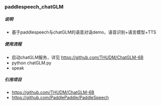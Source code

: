### paddlespeech_chatGLM

##### 说明

- 基于paddlespeech与chatGLM的语音对话demo，语音识别+语言模型+TTS

##### 使用流程

- 启动chatGLM服务，详见 https://github.com/THUDM/ChatGLM-6B
- python chatGLM.py
- speak



##### 引用项目

- https://github.com/THUDM/ChatGLM-6B
- https://github.com/PaddlePaddle/PaddleSpeech